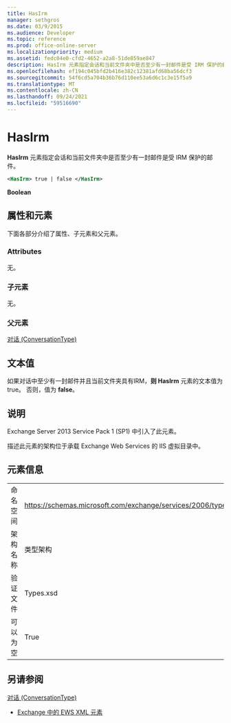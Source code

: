 ```yaml
---
title: HasIrm
manager: sethgros
ms.date: 03/9/2015
ms.audience: Developer
ms.topic: reference
ms.prod: office-online-server
ms.localizationpriority: medium
ms.assetid: fedc04e0-cfd2-4652-a2a8-51de859ae847
description: HasIrm 元素指定会话和当前文件夹中是否至少有一封邮件是受 IRM 保护的邮件。
ms.openlocfilehash: ef194c045bfd2b416e382c12381afd68ba56dcf3
ms.sourcegitcommit: 54f6cd5a704b36b76d110ee53a6d6c1c3e15f5a9
ms.translationtype: MT
ms.contentlocale: zh-CN
ms.lasthandoff: 09/24/2021
ms.locfileid: "59516690"
---
```

# <a name="hasirm"></a>HasIrm

**HasIrm** 元素指定会话和当前文件夹中是否至少有一封邮件是受 IRM 保护的邮件。 
  
```XML
<HasIrm> true | false </HasIrm>
```

 **Boolean**
## <a name="attributes-and-elements"></a>属性和元素

下面各部分介绍了属性、子元素和父元素。
  
### <a name="attributes"></a>Attributes

无。
  
### <a name="child-elements"></a>子元素

无。
  
### <a name="parent-elements"></a>父元素

[对话 (ConversationType)](conversation-conversationtype.md)
  
## <a name="text-value"></a>文本值

如果对话中至少有一封邮件并且当前文件夹具有IRM，**则 HasIrm** 元素的文本值为 true。 否则，值为 **false**。
  
## <a name="remarks"></a>说明

Exchange Server 2013 Service Pack 1 (SP1) 中引入了此元素。
  
描述此元素的架构位于承载 Exchange Web Services 的 IIS 虚拟目录中。
  
## <a name="element-information"></a>元素信息

|||
|:-----|:-----|
|命名空间  <br/> |https://schemas.microsoft.com/exchange/services/2006/types  <br/> |
|架构名称  <br/> |类型架构  <br/> |
|验证文件  <br/> |Types.xsd  <br/> |
|可以为空  <br/> |True  <br/> |
   
## <a name="see-also"></a>另请参阅



[对话 (ConversationType)](conversation-conversationtype.md)


- [Exchange 中的 EWS XML 元素](ews-xml-elements-in-exchange.md)

